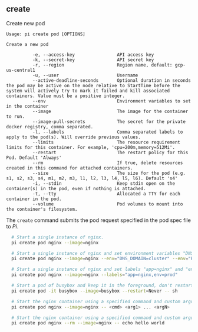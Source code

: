 create
------------------------------
Create new pod

    Usage: pi create pod [OPTIONS]

    Create a new pod

              -e, --access-key                API access key
              -k, --secret-key                API secret key
              -r, --region                    Region name, default: gcp-us-central1
              -u, --user                      Username
              --active-deadline-seconds       Optional duration in seconds the pod may be active on the node relative to StartTime before the system will actively try to mark it failed and kill associated containers. Value must be a positive integer.
              --env                           Environment variables to set in the container
              --image                         The image for the container to run.
              --image-pull-secrets            The secret for the private docker registry, comma separated.
              -l, --labels                    Comma separated labels to apply to the pod(s). Will override previous values.
              --limits                        The resource requirement limits for this container. For example, 'cpu=200m,memory=512Mi'.
              --restart                       The restart policy for this Pod. Default 'Always'
              --rm                            If true, delete resources created in this command for attached containers.
              --size                          The size for the pod (e.g. s1, s2, s3, s4, m1, m2, m3, l1, l2, l3, l4, l5, l6). Default 's4'
              -i, --stdin                     Keep stdin open on the container(s) in the pod, even if nothing is attached.
              -t, --tty                       Allocated a TTY for each container in the pod.
              --volume                        Pod volumes to mount into the container's filesystem.

The `create` command submits the pod request specified in the pod spec file to _Pi_.

```sh
  # Start a single instance of nginx.
  pi create pod nginx --image=nginx

  # Start a single instance of nginx and set environment variables "DNS_DOMAIN=cluster" and "POD_NAMESPACE=default" in the container.
  pi create pod nginx --image=nginx --env="DNS_DOMAIN=cluster" --env="POD_NAMESPACE=default"

  # Start a single instance of nginx and set labels "app=nginx" and "env=prod" in the container.
  pi create pod nginx --image=nginx --labels="app=nginx,env=prod"

  # Start a pod of busybox and keep it in the foreground, don't restart it if it exits.
  pi create pod -it busybox --image=busybox --restart=Never -- sh

  # Start the nginx container using a specified command and custom arguments.
  pi create pod nginx --image=nginx -- <cmd> <arg1> ... <argN>

  # Start the nginx container using a specified command and custom arguments.
  pi create pod nginx --rm --image=nginx -- echo hello world
```
